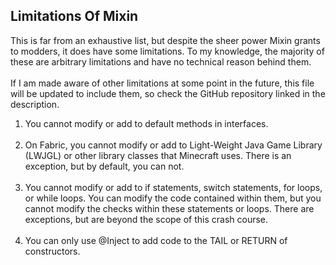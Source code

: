 ## Limitations Of Mixin
This is far from an exhaustive list, but despite the sheer power Mixin grants to modders, it does have some limitations. To my knowledge, the majority of these are arbitrary limitations and have no technical reason behind them.
<br><br>
If I am made aware of other limitations at some point in the future, this file will be updated to include them, so check the GitHub repository linked in the description.

1. You cannot modify or add to default methods in interfaces.
   <br><br>
2. On Fabric, you cannot modify or add to Light-Weight Java Game Library (LWJGL) or other library classes that Minecraft uses. There is an exception, but by default, you can not.
   <br><br>
3. You cannot modify or add to if statements, switch statements, for loops, or while loops. You can modify the code contained within them, but you cannot modify the checks within these statements or loops. There are exceptions, but are beyond the scope of this crash course.
   <br><br>
4. You can only use @Inject to add code to the TAIL or RETURN of constructors.